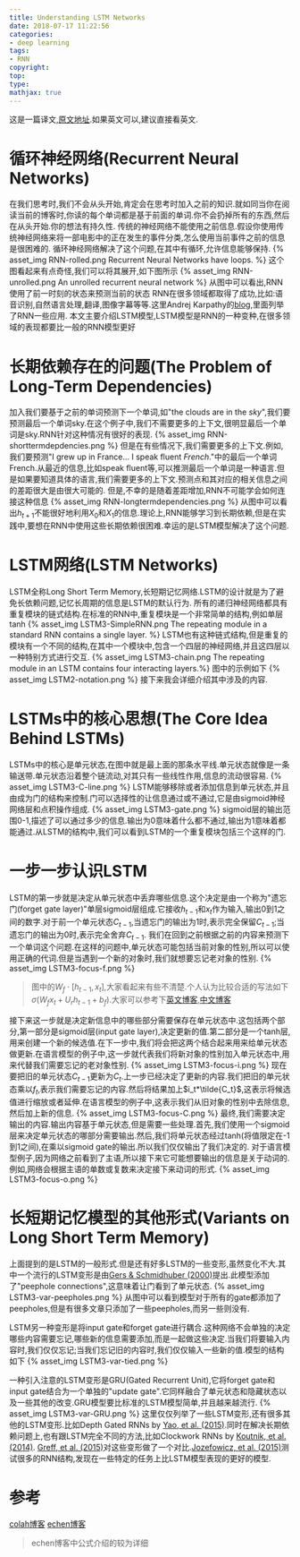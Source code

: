 ```yaml
---
title: Understanding LSTM Networks
date: 2018-07-17 11:22:56
categories:
- deep learning
tags:
- RNN
copyright:
top:
type:
mathjax: true
---
```

这是一篇译文,[原文地址](https://colah.github.io/posts/2015-08-Understanding-LSTMs/).如果英文可以,建议直接看英文.

# 循环神经网络(Recurrent Neural Networks)

在我们思考时,我们不会从头开始,肯定会在思考时加入之前的知识.就如同当你在阅读当前的博客时,你读的每个单词都是基于前面的单词.你不会扔掉所有的东西,然后在从头开始.你的想法有持久性.
传统的神经网络不能使用之前信息.假设你使用传统神经网络来将一部电影中的正在发生的事件分类,怎么使用当前事件之前的信息是很困难的.
循环神经网络解决了这个问题,在其中有循环,允许信息能够保持.
{% asset_img RNN-rolled.png Recurrent Neural Networks have loops. %}
这个图看起来有点奇怪,我们可以将其展开,如下图所示
{% asset_img RNN-unrolled.png An unrolled recurrent neural network %}
从图中可以看出,RNN使用了前一时刻的状态来预测当前的状态
RNN在很多领域都取得了成功,比如:语音识别,自然语言处理,翻译,图像字幕等等.这里Andrej Karpathy的[blog](http://karpathy.github.io/2015/05/21/rnn-effectiveness/),里面列举了RNN一些应用.
本文主要介绍LSTM模型,LSTM模型是RNN的一种变种,在很多领域的表现都要比一般的RNN模型更好

# 长期依赖存在的问题(The Problem of Long-Term Dependencies)

加入我们要基于之前的单词预测下一个单词,如"the clouds are in the *sky*",我们要预测最后一个单词sky.在这个例子中,我们不需要更多的上下文,很明显最后一个单词是sky.RNN针对这种情况有很好的表现.
{% asset_img RNN-shorttermdepdencies.png %}
但是在有些情况下,我们需要更多的上下文.例如,我们要预测"I grew up in France… I speak fluent *French*."中的最后一个单词French.从最近的信息,比如speak fluent等,可以推测最后一个单词是一种语言.但是如果要知道具体的语言,我们需要更多的上下文.预测点和其对应的相关信息之间的差距很大是由很大可能的.
但是,不幸的是随着差距增加,RNN不可能学会如何连接这种信息
{% asset_img RNN-longtermdependencies.png %}
从图中可以看出$h_{t+1}$不能很好地利用$X_0$和$X_1$的信息.理论上,RNN能够学习到长期依赖,但是在实践中,要想在RNN中使用这些长期依赖很困难.幸运的是LSTM模型解决了这个问题.

# LSTM网络(LSTM Networks)

LSTM全称Long Short Term Memory,长短期记忆网络.LSTM的设计就是为了避免长依赖问题,记忆长周期的信息是LSTM的默认行为.
所有的递归神经网络都具有重复模块的链式结构.在标准的RNN中,重复模块是一个非常简单的结构,例如单层tanh
{% asset_img LSTM3-SimpleRNN.png The repeating module in a standard RNN contains a single layer. %}
LSTM也有这种链式结构,但是重复的模块有一个不同的结构,在其中一个模块中,包含一个四层的神经网络,并且这四层以一种特别方式进行交互.
{% asset_img LSTM3-chain.png The repeating module in an LSTM contains four interacting layers.%}
图中的示例如下
{% asset_img LSTM2-notation.png %}
接下来我会详细介绍其中涉及的内容.

# LSTMs中的核心思想(The Core Idea Behind LSTMs)

LSTMs中的核心是单元状态,在图中就是最上面的那条水平线.单元状态就像是一条输送带.单元状态沿着整个链流动,对其只有一些线性作用,信息的流动很容易.
{% asset_img LSTM3-C-line.png %}
LSTM能够移除或者添加信息到单元状态,并且由成为门的结构来控制.门可以选择性的让信息通过或不通过,它是由sigmoid神经网络层和点积操作组成.
{% asset_img LSTM3-gate.png %}
sigmoid层的输出范围0-1,描述了可以通过多少的信息.输出为0意味着什么都不通过,输出为1意味着都能通过.从LSTM的结构中,我们可以看到LSTM的一个重复模块包括三个这样的门.

# 一步一步认识LSTM

LSTM的第一步就是决定从单元状态中丢弃哪些信息.这个决定是由一个称为"遗忘门(forget gate layer)"单层sigmoid层组成.它接收$h_{t-1}$和$x_t$作为输入,输出0到1之间的数字.对于前一个单元状态$C_{t-1}$,当遗忘门的输出为1时,表示完全保留$C_{t-1}$;当遗忘门的输出为0时,表示完全舍弃$C_{t-1}$.
我们在回到之前根据之前的内容来预测下一个单词这个问题.在这样的问题中,单元状态可能包括当前对象的性别,所以可以使用正确的代词.但是当遇到一个新的对象时,我们就想要忘记老对象的性别.
{% asset_img LSTM3-focus-f.png %}

>图中的$W_f \cdot [h_{t-1},x_t]$,大家看起来有些不清楚.个人认为比较合适的写法如下
>$\sigma(W_fx_t + U_r h_{t-1} + b_f)$.大家可以参考下[英文博客](http://blog.echen.me/2017/05/30/exploring-lstms/),[中文博客](https://www.jiqizhixin.com/articles/2017-07-24-2)

接下来这一步就是决定新信息中的哪些部分需要保存在单元状态中.这包括两个部分,第一部分是sigmoid层(input gate layer),决定更新的值.第二部分是一个tanh层,用来创建一个新的候选值.在下一步中,我们将会把这两个结合起来用来给单元状态做更新.在语言模型的例子中,这一步就代表我们将新对象的性别加入单元状态中,用来代替我们需要忘记的老对象性别.
{% asset_img LSTM3-focus-i.png %}
现在要把旧的单元状态$C_{t-1}$更新为$C_t$.上一步已经决定了更新的内容.我们把旧的单元状态乘以$f_t$,表示我们需要忘记的内容.然后将结果加上$i_t*\tilde{C_t}$,这表示将候选值进行缩放或者延伸.在语言模型的例子中,这表示我们从旧对象的性别中去除信息,然后加上新的信息.
{% asset_img LSTM3-focus-C.png %}
最终,我们需要决定输出的内容.输出内容基于单元状态,但是需要一些处理.首先,我们使用一个sigmoid层来决定单元状态的哪部分需要输出.然后,我们将单元状态经过tanh(将值限定在-1到1之间),在乘以sigmoid gate的输出.所以我们仅仅输出了我们决定的.
对于语言模型例子,因为网络之前看到了主语,所以接下来它可能想要输出的信息是关于动词的.例如,网络会根据主语的单数或复数来决定接下来动词的形式.
{% asset_img LSTM3-focus-o.png %}

# 长短期记忆模型的其他形式(Variants on Long Short Term Memory)

上面提到的是LSTM的一般形式.但是还有好多LSTM的一些变形,虽然变化不大.其中一个流行的LSTM变形是由[Gers & Schmidhuber (2000)](ftp://ftp.idsia.ch/pub/juergen/TimeCount-IJCNN2000.pdf)提出.此模型添加了"peephole connections",这意味着让门看到了单元状态.
{% asset_img LSTM3-var-peepholes.png %}
从图中可以看到模型对于所有的gate都添加了peepholes,但是有很多文章只添加了一些peepholes,而另一些则没有.

LSTM另一种变形是将input gate和forget gate进行耦合.这种网络不会单独的决定哪些内容需要忘记,哪些新的信息需要添加,而是一起做这些决定.当我们将要输入内容时,我们仅仅忘记;当我们忘记旧的内容时,我们仅仅输入一些新的值.模型的结构如下
{% asset_img LSTM3-var-tied.png %}

一种引入注意的LSTM变形是GRU(Gated Recurrent Unit),它将forget gate和input gate结合为一个单独的"update gate".它同样融合了单元状态和隐藏状态以及一些其他的改变.GRU模型要比标准的LSTM模型简单,并且越来越流行.
{% asset_img LSTM3-var-GRU.png %}
这里仅仅列举了一些LSTM变形,还有很多其他的LSTM变形.比如Depth Gated RNNs by [Yao, et al. (2015)](http://arxiv.org/pdf/1508.03790v2.pdf).同时在解决长期依赖问题上,也有跟LSTM完全不同的方法,比如Clockwork RNNs by [Koutnik, et al. (2014)](http://arxiv.org/pdf/1402.3511v1.pdf).
[Greff, et al. (2015)](http://arxiv.org/pdf/1503.04069.pdf)对这些变形做了一个对比.[Jozefowicz, et al. (2015)](http://jmlr.org/proceedings/papers/v37/jozefowicz15.pdf)测试很多的RNN结构,发现在一些特定的任务上比LSTM模型表现的更好的模型.

# 参考

[colah博客](https://colah.github.io/posts/2015-08-Understanding-LSTMs/)
[echen博客](http://blog.echen.me/2017/05/30/exploring-lstms/)
> echen博客中公式介绍的较为详细